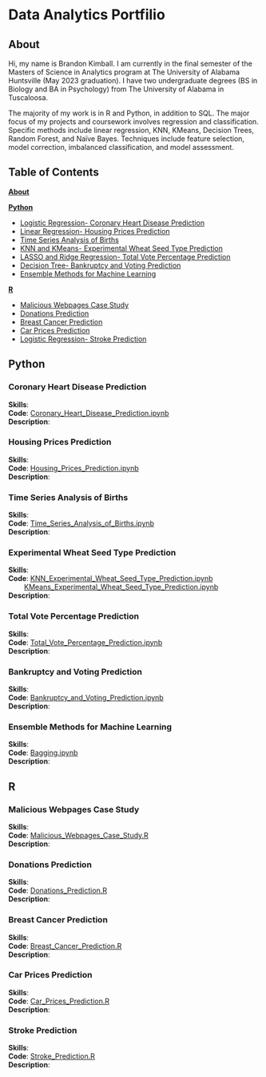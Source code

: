 # Data Analytics Portfilio

## About

Hi, my name is Brandon Kimball. I am currently in the final semester of the Masters of Science in Analytics program at The University of Alabama Huntsville (May 2023 graduation).
I have two undergraduate degrees (BS in Biology and BA in Psychology) from The University of Alabama in Tuscaloosa.

The majority of my work is in R and Python, in addition to SQL. The major focus of my projects and coursework
involves regression and classification. Specific methods include linear regression, KNN, KMeans, Decision Trees, 
Random Forest, and Naïve Bayes. Techniques include feature selection, model correction, imbalanced classification, 
and model assessment.

## Table of Contents
[**About**](#about)

[**Python**](#python)  
- [Logistic Regression- Coronary Heart Disease Prediction](#coronary-heart-disease-prediction)  
- [Linear Regression- Housing Prices Prediction](#housing-prices-prediction)
- [Time Series Analysis of Births](#time-series-analysis-of-births)
- [KNN and KMeans- Experimental Wheat Seed Type Prediction](#experimental-wheat-seed-type-prediction)
- [LASSO and Ridge Regression- Total Vote Percentage Prediction](#total-vote-percentage-prediction)
- [Decision Tree- Bankruptcy and Voting Prediction](#bankruptcy-and-voting-prediction)
- [Ensemble Methods for Machine Learning](#ensemble-methods-for-machine-learning)

[**R**](#r)  
-  [Malicious Webpages Case Study](#malicious-webpages-case-study)
-  [Donations Prediction](#donations-prediction)
-  [Breast Cancer Prediction](#breast-cancer-prediction)
-  [Car Prices Prediction](#car-prices-prediction)
-  [Logistic Regression- Stroke Prediction](#stroke-prediction)



## Python

### Coronary Heart Disease Prediction
**Skills**:  
**Code**: [Coronary_Heart_Disease_Prediction.ipynb](./Python%20Projects/Coronary%20Heart%20Disease%20Prediction.ipynb)    
**Description**:  

### Housing Prices Prediction
**Skills**:  
**Code**: [Housing_Prices_Prediction.ipynb](./Python%20Projects/Housing%20Prices%20Prediction.ipynb)  
**Description**:    

### Time Series Analysis of Births
**Skills**:  
**Code**: [Time_Series_Analysis_of_Births.ipynb](./Python%20Projects/Time_Series_Analysis_of_Births.ipynb)  
**Description**:  

### Experimental Wheat Seed Type Prediction
**Skills**:  
**Code**: [KNN_Experimental_Wheat_Seed_Type_Prediction.ipynb](./Python%20Projects/KNN_Experimental_Wheat_Seed_Type_Prediction.ipynb)   
&nbsp;&nbsp;&nbsp;&nbsp;&nbsp;&nbsp;&nbsp;&nbsp;[KMeans_Experimental_Wheat_Seed_Type_Prediction.ipynb](./Python%20Projects/KMeans_Experimental_Wheat_Seed_Type_Prediction.ipynb)  
**Description**:  

### Total Vote Percentage Prediction
**Skills**:  
**Code**: [Total_Vote_Percentage_Prediction.ipynb](./Python%20Projects/Total_Vote_Percentage_Prediction.ipynb)   
**Description**:  

### Bankruptcy and Voting Prediction
**Skills**:  
**Code**: [Bankruptcy_and_Voting_Prediction.ipynb](./Python%20Projects/Bankruptcy_and_Voting_Prediction.ipynb)   
**Description**:  

### Ensemble Methods for Machine Learning
**Skills**:  
**Code**: [Bagging.ipynb](./Python%20Projects/Bagging.ipynb)   
**Description**:  


## R

### Malicious Webpages Case Study  
**Skills**:  
**Code**: [Malicious_Webpages_Case_Study.R](./R%20Projects/Malicious_Webpages_Case_Study.R)      
**Description**:  


### Donations Prediction
**Skills**:  
**Code**: [Donations_Prediction.R](./R%20Projects/Donations_Prediction.R)  
**Description**:  


### Breast Cancer Prediction
**Skills**:  
**Code**: [Breast_Cancer_Prediction.R](./R%20Projects/Breast_Cancer_Prediction.R)     
**Description**:  


### Car Prices Prediction
**Skills**:  
**Code**: [Car_Prices_Prediction.R](./R%20Projects/Car_Prices_Prediction.R)    
**Description**:  


### Stroke Prediction 
**Skills**:  
**Code**: [Stroke_Prediction.R](./R%20Projects/Stroke_Prediction.R)    
**Description**:  

